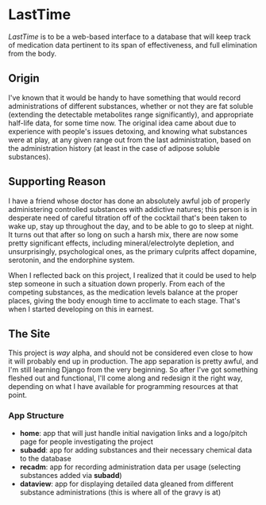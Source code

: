 # LastTime

_LastTime_ is to be a web-based interface to a database that will keep track of medication data pertinent to its span of effectiveness, and full elimination from the body.

## Origin

I've known that it would be handy to have something that would record administrations of different substances, whether or not they are fat soluble (extending the detectable metabolites range significantly), and appropriate half-life data, for some time now.  The original idea came about due to experience with people's issues detoxing, and knowing what substances were at play, at any given range out from the last administration, based on the administration history (at least in the case of adipose soluble substances).

## Supporting Reason

I have a friend whose doctor has done an absolutely awful job of properly administering controlled substances with addictive natures; this person is in desperate need of careful titration off of the cocktail that's been taken to wake up, stay up throughout the day, and to be able to go to sleep at night.  It turns out that after so long on such a harsh mix, there are now some pretty significant effects, including mineral/electrolyte depletion, and unsurprisingly, psychological ones, as the primary culprits affect dopamine, serotonin, and the endorphine system.

When I reflected back on this project, I realized that it could be used to help step someone in such a situation down properly.  From each of the competing substances, as the medication levels balance at the proper places, giving the body enough time to acclimate to each stage.  That's when I started developing on this in earnest.

## The Site

This project is _way_ alpha, and should not be considered even close to how it will probably end up in production.  The app separation is pretty awful, and I'm still learning Django from the very beginning.  So after I've got something fleshed out and functional, I'll come along and redesign it the right way, depending on what I have available for programming resources at that point.

### App Structure

  * **home**: app that will just handle initial navigation links and a logo/pitch page for people investigating the project
  * **subadd**: app for adding substances and their necessary chemical data to the database
  * **recadm**: app for recording administration data per usage (selecting substances added via **subadd**)
  * **dataview**: app for displaying detailed data gleaned from different substance administrations (this is where all of the gravy is at)
